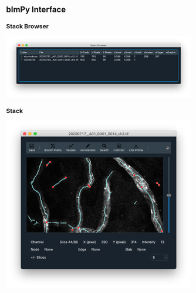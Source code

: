 ## bImPy Interface

### Stack Browser

![Screenshot](img/stack-browser-window.png)

### Stack

![Screenshot](img/stack-window.png)